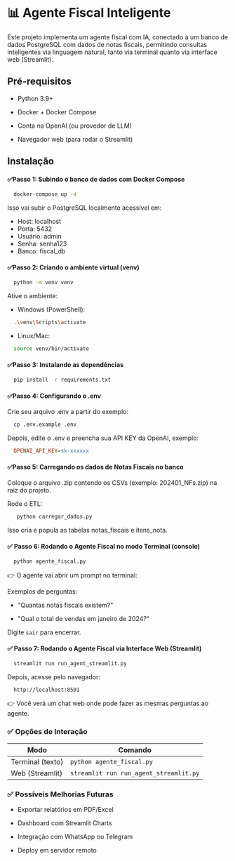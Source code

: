 
# 📊 Agente Fiscal Inteligente

Este projeto implementa um agente fiscal com IA, conectado a um banco de dados PostgreSQL com dados de notas fiscais, permitindo consultas inteligentes via linguagem natural, tanto via terminal quanto via interface web (Streamlit).



## Pré-requisitos

* Python 3.9+

* Docker + Docker Compose

* Conta na OpenAI (ou provedor de LLM)

* Navegador web (para rodar o Streamlit)
## Instalação

#### ✅Passo 1: Subindo o banco de dados com Docker Compose

```bash
  docker-compose up -d
```

Isso vai subir o PostgreSQL localmente acessível em:

* Host: localhost
* Porta: 5432
* Usuário: admin
* Senha: senha123
* Banco: fiscal_db

#### ✅Passo 2: Criando o ambiente virtual (venv)
```bash
  python -m venv venv
```
Ative o ambiente:
* Windows (PowerShell):
```bash
  .\venv\Scripts\activate
```
* Linux/Mac:
```bash
  source venv/bin/activate
```

#### ✅Passo 3: Instalando as dependências
```bash
  pip install -r requirements.txt
```

#### ✅Passo 4: Configurando o .env
Crie seu arquivo .env a partir do exemplo:
```bash
  cp .env.example .env
```
Depois, edite o .env e preencha sua API KEY da OpenAI, exemplo:
```ini
  OPENAI_API_KEY=sk-xxxxxx
```

#### ✅Passo 5: Carregando os dados de Notas Fiscais no banco
Coloque o arquivo .zip contendo os CSVs (exemplo: 202401_NFs.zip) na raiz do projeto.

Rode o ETL:
```bash
   python carregar_dados.py
```
Isso cria e popula as tabelas notas_fiscais e itens_nota.

#### ✅ Passo 6: Rodando o Agente Fiscal no modo Terminal (console)
```bash
  python agente_fiscal.py
```
👉 O agente vai abrir um prompt no terminal:

Exemplos de perguntas:

* "Quantas notas fiscais existem?"

* "Qual o total de vendas em janeiro de 2024?"

Digite `sair` para encerrar.

#### ✅ Passo 7: Rodando o Agente Fiscal via Interface Web (Streamlit)
```bash
  streamlit run run_agent_streamlit.py
```
Depois, acesse pelo navegador:
```arduino
  http://localhost:8501
```
👉 Você verá um chat web onde pode fazer as mesmas perguntas ao agente.


### ✅ Opções de Interação

| Modo             | Comando                                |
| ---------------- | -------------------------------------- |
| Terminal (texto) | `python agente_fiscal.py`              |
| Web (Streamlit)  | `streamlit run run_agent_streamlit.py` |

### ✅ Possíveis Melhorias Futuras
* Exportar relatórios em PDF/Excel

* Dashboard com Streamlit Charts

* Integração com WhatsApp ou Telegram

* Deploy em servidor remoto





